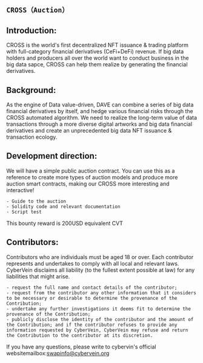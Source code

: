 
## `CROSS（Auction）`

## Introduction:

CROSS is the world's first decentralized NFT issuance & trading platform with full-category financial derivatives (CeFi+DeFi) revenue. If big data holders and producers all over the world want to conduct business in the big data sapce, CROSS can help them realize by generating the financial derivatives.

## Background:

As the engine of Data value-driven, DAVE can combine a series of big data financial derivatives by itself, and hedge various financial risks through the CROSS automated algorithm. We need to realize the long-term value of data transactions through a more diverse digital artworks and big data financial derivatives and create an unprecedented big data NFT issuance & transaction ecology.


## Development direction:

We will have a simple public auction contract. You can use this as a reference to create more types of auction models and produce more auction smart contracts, making our CROSS more interesting and interactive!

```
- Guide to the auction
- Solidity code and relevant documentation
- Script test
```
This bounty reward is 200USD equivalent CVT

## Contributors:

Contributors who are individuals must be aged 18 or over. Each contributor represents and undertakes to comply with all local and relevant laws. CyberVein disclaims all liability (to the fullest extent possible at law) for any liabilities that might arise.


```
- request the full name and contact details of the contributor;
- request from the contributor any other information that it considers to be necessary or desirable to determine the provenance of the Contribution;
- undertake any further investigations it deems fit to determine the provenance of the Contribution;
- publicly disclose the identity of the contributor and the amount of the Contribution; and if the contributor refuses to provide any information requested by CyberVein, CyberVein may refuse and return the Contribution to the contributor at its discretion.
```
If you have any questions, please write to cybervin's official websitemailbox:swapinfo@cybervein.org

